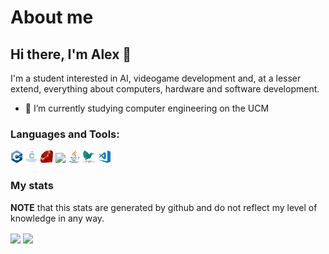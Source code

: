 # About me

## Hi there, I'm Alex 👋

<!-- future portfolio here -->

I'm a student interested in AI, videogame development and, at a lesser extend, everything about computers, hardware and software development.

- 🔭 I’m currently studying computer engineering on the UCM

### Languages and Tools:

<code><img height="20" src="https://raw.githubusercontent.com/github/explore/80688e429a7d4ef2fca1e82350fe8e3517d3494d/topics/cpp/cpp.png"></code>
<code><img height="20" src="https://raw.githubusercontent.com/github/explore/80688e429a7d4ef2fca1e82350fe8e3517d3494d/topics/c/c.png"></code>
<code><img height="20" src="https://raw.githubusercontent.com/github/explore/80688e429a7d4ef2fca1e82350fe8e3517d3494d/topics/ruby/ruby.png"></code>
<code><img height="20" src="https://mariadb.org/wp-content/themes/twentynineteen-child/icons/mariadb_org_rgb_h.svg"></code>
<code><img height="20" src="https://raw.githubusercontent.com/github/explore/80688e429a7d4ef2fca1e82350fe8e3517d3494d/topics/java/java.png"></code>
<code><img height="20" src="https://raw.githubusercontent.com/github/explore/80688e429a7d4ef2fca1e82350fe8e3517d3494d/topics/latex/latex.png"></code>
<code><img height="20" src="https://raw.githubusercontent.com/github/explore/80688e429a7d4ef2fca1e82350fe8e3517d3494d/topics/visual-studio-code/visual-studio-code.png"></code>

### My stats

**NOTE** that this stats are generated by github and do not reflect my level of knowledge in any way.

<a>
  <img align="center" width=60% src="https://github-readme-stats.vercel.app/api?username=alk222&show_icons=true&count_private=true&include_all_commits=true&theme=dracula" />
</a>
<a>
  <img align="center" width=40% src="https://github-readme-stats.vercel.app/api/top-langs/?username=alk222&langs_count=10&layout=compact&theme=dracula" />
</a>
